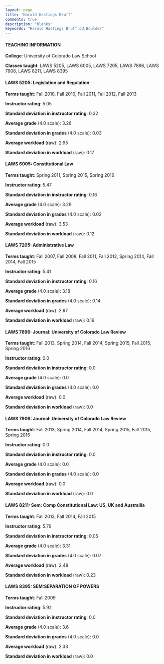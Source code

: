 ```yaml
---
layout: page
title: "Harold Hastings Bruff" 
comments: true
description: "blanks"
keywords: "Harold Hastings Bruff,CU,Boulder"
---
```

<head>
<script src="https://ajax.googleapis.com/ajax/libs/jquery/2.1.3/jquery.min.js"></script>
<script src="https://dl.dropboxusercontent.com/s/pc42nxpaw1ea4o9/highcharts.js?dl=0"></script>
<!-- <script src="../assets/js/highcharts.js"></script> -->
<style type="text/css">@font-face {
	font-family: "Bebas Neue";
	src: url(https://www.filehosting.org/file/details/544349/BebasNeue Regular.otf) format("opentype");
	}
	h1.Bebas { 
		font-family: "Bebas Neue", Verdana, Tahoma;
	}
</style>
</head>
	   
#### TEACHING INFORMATION

**College**: University of Colorado Law School

**Classes taught**: LAWS 5205, LAWS 6005, LAWS 7205, LAWS 7896, LAWS 7906, LAWS 8211, LAWS 8395

#### LAWS 5205: Legislation and Regulation

**Terms taught**: Fall 2010, Fall 2010, Fall 2011, Fall 2012, Fall 2013

**Instructor rating**: 5.05

**Standard deviation in instructor rating**: 0.32

**Average grade** (4.0 scale): 3.26

**Standard deviation in grades** (4.0 scale): 0.03

**Average workload** (raw): 2.95

**Standard deviation in workload** (raw): 0.17

#### LAWS 6005: Constitutional Law

**Terms taught**: Spring 2011, Spring 2015, Spring 2016

**Instructor rating**: 5.47

**Standard deviation in instructor rating**: 0.16

**Average grade** (4.0 scale): 3.29

**Standard deviation in grades** (4.0 scale): 0.02

**Average workload** (raw): 3.53

**Standard deviation in workload** (raw): 0.12

#### LAWS 7205: Administrative Law

**Terms taught**: Fall 2007, Fall 2008, Fall 2011, Fall 2012, Spring 2014, Fall 2014, Fall 2015

**Instructor rating**: 5.41

**Standard deviation in instructor rating**: 0.16

**Average grade** (4.0 scale): 3.18

**Standard deviation in grades** (4.0 scale): 0.14

**Average workload** (raw): 2.97

**Standard deviation in workload** (raw): 0.19

#### LAWS 7896: Journal: University of Colorado Law Review

**Terms taught**: Fall 2013, Spring 2014, Fall 2014, Spring 2015, Fall 2015, Spring 2016

**Instructor rating**: 0.0

**Standard deviation in instructor rating**: 0.0

**Average grade** (4.0 scale): 0.0

**Standard deviation in grades** (4.0 scale): 0.0

**Average workload** (raw): 0.0

**Standard deviation in workload** (raw): 0.0

#### LAWS 7906: Journal: University of Colorado Law Review

**Terms taught**: Fall 2013, Spring 2014, Fall 2014, Spring 2015, Fall 2015, Spring 2016

**Instructor rating**: 0.0

**Standard deviation in instructor rating**: 0.0

**Average grade** (4.0 scale): 0.0

**Standard deviation in grades** (4.0 scale): 0.0

**Average workload** (raw): 0.0

**Standard deviation in workload** (raw): 0.0

#### LAWS 8211: Sem: Comp Constitutional Law: US, UK and Austrailia

**Terms taught**: Fall 2013, Fall 2014, Fall 2015

**Instructor rating**: 5.79

**Standard deviation in instructor rating**: 0.05

**Average grade** (4.0 scale): 3.31

**Standard deviation in grades** (4.0 scale): 0.07

**Average workload** (raw): 2.48

**Standard deviation in workload** (raw): 0.23

#### LAWS 8395: SEM:SEPARATION OF POWERS

**Terms taught**: Fall 2009

**Instructor rating**: 5.92

**Standard deviation in instructor rating**: 0.0

**Average grade** (4.0 scale): 3.6

**Standard deviation in grades** (4.0 scale): 0.0

**Average workload** (raw): 2.33

**Standard deviation in workload** (raw): 0.0


